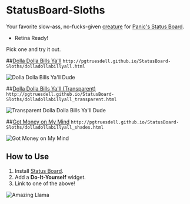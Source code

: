 StatusBoard-Sloths
==================

Your favorite slow-ass, no-fucks-given [creature](http://thechive.files.wordpress.com/2012/09/hanging-on-my-wall-14.jpg) for [Panic's Status Board](http://panic.com/statusboard/).

- Retina Ready!

Pick one and try it out.

##[Dolla Dolla Bills Ya'll](http://pgtruesdell.github.io/StatusBoard-Sloths/dolladollabillyall.html)
``` http://pgtruesdell.github.io/StatusBoard-Sloths/dolladollabillyall.html ```

![Dolla Dolla Bills Ya'll Dude](http://i.imgur.com/K46II6I.jpg)


##[Dolla Dolla Bills Ya'll (Transparent)](http://pgtruesdell.github.io/StatusBoard-Sloths/dolladollabillyall_transparent.html)
``` http://pgtruesdell.github.io/StatusBoard-Sloths/dolladollabillyall_transparent.html ```

![Transparent Dolla Dolla Bills Ya'll Dude](http://i.imgur.com/UcphiUY.png)


##[Got Money on My Mind](http://pgtruesdell.github.io/StatusBoard-Sloths/dolladollabillyall_shades.html)
``` http://pgtruesdell.github.io/StatusBoard-Sloths/dolladollabillyall_shades.html ```

![Got Money on My Mind](http://i.imgur.com/6ZBZ2Hb.jpg)


## How to Use
1. Install [Status Board](http://panic.com/statusboard/).
2. Add a **Do-It-Yourself** widget.
3. Link to one of the above!

![Amazing Llama](http://i.imgur.com/55tTKae.gif)